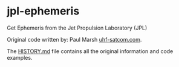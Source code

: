 # jpl-ephemeris
Get Ephemeris from the Jet Propulsion Laboratory (JPL)

Original code written by: Paul Marsh [uhf-satcom.com](https://uhf-satcom.com/).

The [HISTORY.md](HISTORY.md) file contains all the original information and code examples.
